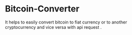# Bitcoin-Converter
It helps to easily convert bitcoin to fiat currency or to another cryptocurrency and vice versa with api request .

